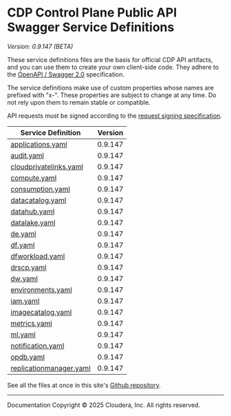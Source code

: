 # CDP Control Plane Public API Swagger Service Definitions

*Version: 0.9.147 (BETA)*

These service definitions files are the basis for official CDP API artifacts,
and you can use them to create your own client-side code. They adhere to the
[OpenAPI / Swagger 2.0](https://swagger.io/specification/v2/) specification.

The service definitions make use of custom properties whose names are prefixed
with "x-". These properties are subject to change at any time. Do not rely upon
them to remain stable or compatible.

API requests must be signed according to the
[request signing specification](request_signing.md).

| Service Definition | Version |
| --- | --- |
| [applications.yaml](./applications.yaml) | 0.9.147 |
| [audit.yaml](./audit.yaml) | 0.9.147 |
| [cloudprivatelinks.yaml](./cloudprivatelinks.yaml) | 0.9.147 |
| [compute.yaml](./compute.yaml) | 0.9.147 |
| [consumption.yaml](./consumption.yaml) | 0.9.147 |
| [datacatalog.yaml](./datacatalog.yaml) | 0.9.147 |
| [datahub.yaml](./datahub.yaml) | 0.9.147 |
| [datalake.yaml](./datalake.yaml) | 0.9.147 |
| [de.yaml](./de.yaml) | 0.9.147 |
| [df.yaml](./df.yaml) | 0.9.147 |
| [dfworkload.yaml](./dfworkload.yaml) | 0.9.147 |
| [drscp.yaml](./drscp.yaml) | 0.9.147 |
| [dw.yaml](./dw.yaml) | 0.9.147 |
| [environments.yaml](./environments.yaml) | 0.9.147 |
| [iam.yaml](./iam.yaml) | 0.9.147 |
| [imagecatalog.yaml](./imagecatalog.yaml) | 0.9.147 |
| [metrics.yaml](./metrics.yaml) | 0.9.147 |
| [ml.yaml](./ml.yaml) | 0.9.147 |
| [notification.yaml](./notification.yaml) | 0.9.147 |
| [opdb.yaml](./opdb.yaml) | 0.9.147 |
| [replicationmanager.yaml](./replicationmanager.yaml) | 0.9.147 |

See all the files at once in this site's
[Github repository](https://github.com/cloudera/cdp-dev-docs/tree/master/api-docs/swagger).

----

Documentation Copyright © 2025 Cloudera, Inc. All rights reserved.

